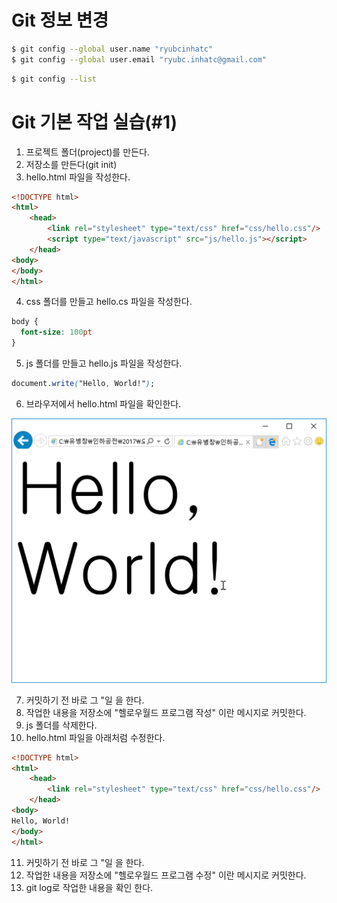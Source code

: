 # Git 정보 변경
```bash
$ git config --global user.name "ryubcinhatc"
$ git config --global user.email "ryubc.inhatc@gmail.com"
```

```bash
$ git config --list
```

# Git 기본 작업 실습(#1)
1. 프로젝트 폴더(project)를 만든다.
2. 저장소를 만든다(git init)
3. hello.html 파일을 작성한다.
```html
<!DOCTYPE html>
<html>
	<head>
		<link rel="stylesheet" type="text/css" href="css/hello.css"/>
		<script type="text/javascript" src="js/hello.js"></script>
	</head>
<body>             
</body>
</html>
```
4. css 폴더를 만들고 hello.cs 파일을 작성한다.
```css
body {
  font-size: 100pt
}
```

5. js 폴더를 만들고 hello.js 파일을 작성한다.
```css
document.write("Hello, World!");
```

6. 브라우저에서 hello.html 파일을 확인한다.

<img src="images/training-hello.png">

7. 커밋하기 전 바로 그 "일 을 한다.
8. 작업한 내용을 저장소에 "헬로우월드 프로그램 작성" 이란 메시지로 커밋한다.
9. js 폴더를 삭제한다.
10. hello.html 파일을 아래처럼 수정한다.
```html
<!DOCTYPE html>
<html>
	<head>
		<link rel="stylesheet" type="text/css" href="css/hello.css"/>
	</head>
<body>
Hello, World!
</body>
</html>
```
11. 커밋하기 전 바로 그 "일 을 한다.
12. 작업한 내용을 저장소에 "헬로우월드 프로그램 수정" 이란 메시지로 커밋한다.
13. git log로 작업한 내용을 확인 한다.
